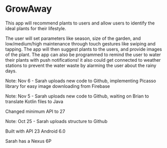 # GrowAway

This app will recommend plants to users and allow users to identify the ideal plants for their lifestyle.

The user will set parameters like season, size of the garden, and low/medium/high maintenance through touch gestures like swiping and tapping. The app will then suggest plants to the users, and provide images of the plant. The app can also be programmed to remind the user to water their plants
with push notifications! it also could get connected to weather stations to prevent the water waste by alarming the user about the rainy days.

Note: Nov 6 - Sarah uploads new code to Github, implementing Picasso library for easy image downloading from Firebase

Note: Nov 5 - Sarah uploads new code to Github, waiting on Brian to translate Kotlin files to Java

Changed minimum API to 27

Note: Oct 25 - Sarah uploads structure to Github

Built with API 23 Android 6.0

Sarah has a Nexus 6P
